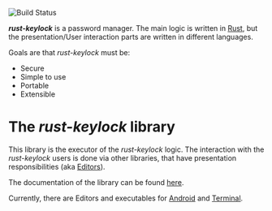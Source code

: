 ![Build Status](https://travis-ci.org/rust-keylock/rust-keylock-lib.svg?branch=master)

___rust-keylock___ is a password manager. The main logic is written in [Rust](https://www.rust-lang.org), but the presentation/User interaction parts are written in different languages.

Goals are that _rust-keylock_ must be:

* Secure
* Simple to use
* Portable
* Extensible

# The _rust-keylock_ library

This library is the executor of the _rust-keylock_ logic. The interaction with the _rust-keylock_ users is done via other libraries, that have presentation responsibilities (aka [Editors](https://rust-keylock.github.io/rust-keylock-lib/rust_keylock/trait.Editor.html)).

The documentation of the library can be found [here](https://rust-keylock.github.io/rust-keylock-lib/rust_keylock/).

Currently, there are Editors and executables for [Android](https://github.com/rust-keylock/rust-keylock-android) and [Terminal](https://github.com/rust-keylock/rust-keylock-shell).